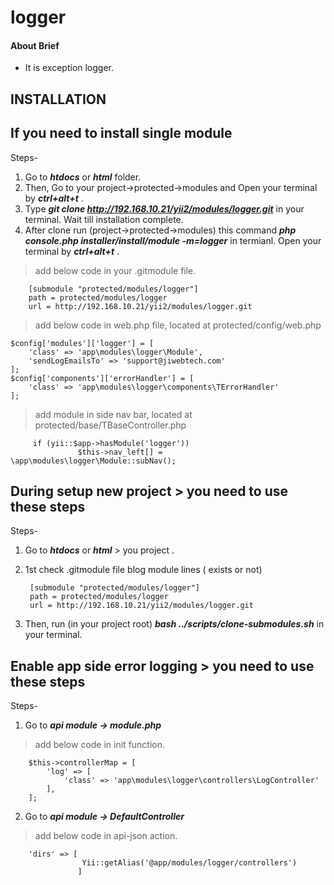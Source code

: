 # logger

#### About Brief
* It is exception logger.

## INSTALLATION 

## If you need to install single module 

Steps-
1. Go to ***htdocs*** or ***html*** folder.
2. Then, Go to your project->protected->modules and Open your terminal by ***ctrl+alt+t*** . 
3. Type ***git clone  http://192.168.10.21/yii2/modules/logger.git*** in your terminal. Wait till installation complete.
4. After clone run (project->protected->modules) this command ***php console.php installer/install/module -m=logger*** in termianl. Open your terminal by ***ctrl+alt+t*** .

> add below code in your .gitmodule file.

        [submodule "protected/modules/logger"]
        path = protected/modules/logger
        url = http://192.168.10.21/yii2/modules/logger.git

> add below code in web.php file, located at protected/config/web.php

    $config['modules']['logger'] = [
        'class' => 'app\modules\logger\Module',
        'sendLogEmailsTo' => 'support@jiwebtech.com'
    ];
    $config['components']['errorHandler'] = [
        'class' => 'app\modules\logger\components\TErrorHandler'
    ];
        

> add module in side nav bar, located at protected/base/TBaseController.php

         if (yii::$app->hasModule('logger'))
                   $this->nav_left[] = \app\modules\logger\Module::subNav();

## During setup new project > you need to use these steps

Steps- 
1. Go to ***htdocs*** or ***html*** > you project .
2. 1st check  .gitmodule file blog module lines ( exists or not)

        [submodule "protected/modules/logger"]
        path = protected/modules/logger
        url = http://192.168.10.21/yii2/modules/logger.git

3. Then, run (in your project root)  ***bash ../scripts/clone-submodules.sh*** in your terminal.

## Enable app side error logging > you need to use these steps

Steps- 
1. Go to ***api module -> module.php***
	
> add below code in init function.

		$this->controllerMap = [
            'log' => [
                'class' => 'app\modules\logger\controllers\LogController'
            ],
        ];

2. Go to ***api module -> DefaultController*** 
	
> add below code in api-json action.

		'dirs' => [
                    Yii::getAlias('@app/modules/logger/controllers')
				   ]

